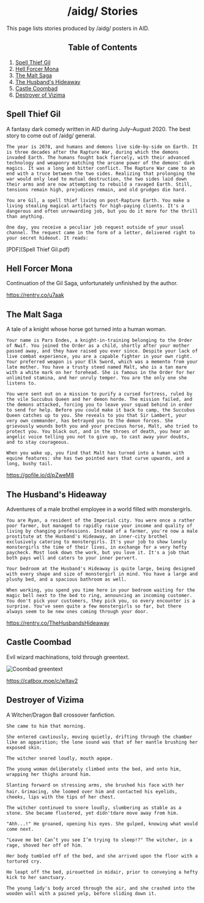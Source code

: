 <h1 align="center"> /aidg/ Stories</h1>

This page lists stories produced by /aidg/ posters in AID.

<h2 align="center">Table of Contents</h2>

1. [Spell Thief Gil](#spell-thief-gil)
2. [Hell Forcer Mona](#hell-forcer-mona)
3. [The Malt Saga](#the-malt-saga)
4. [The Husband's Hideaway](#the-husbands-hideaway)
5. [Castle Coombad](#castle-coombad)
6. [Destroyer of Vizima](#destroyer-of-vizima)

## Spell Thief Gil

A fantasy dark comedy written in AID during July–August 2020. The best story to come out of /aidg/ general.

`The year is 2078, and humans and demons live side-by-side on Earth. It is three decades after the Rapture War, during which the demons invaded Earth. The humans fought back fiercely, with their advanced technology and weaponry matching the arcane power of the demons' dark magics. It was a long and bitter conflict. The Rapture War came to an end with a truce between the two sides. Realizing that prolonging the war would only lead to mutual destruction, the two sides laid down their arms and are now attempting to rebuild a ravaged Earth. Still, tensions remain high, prejudices remain, and old grudges die hard.`

`You are Gil, a spell thief living on post-Rapture Earth. You make a living stealing magical artifacts for high-paying clients. It's a dangerous and often unrewarding job, but you do it more for the thrill than anything.`

`One day, you receive a peculiar job request outside of your usual channel. The request came in the form of a letter, delivered right to your secret hideout. It reads:`

[PDF](Spell Thief Gil.pdf)

## Hell Forcer Mona

Continuation of the Gil Saga, unfortunately unfinished by the author.

<https://rentry.co/u7aak>

## The Malt Saga

A tale of a knight whose horse got turned into a human woman.

`Your name is Pars Endes, a knight-in-training belonging to the Order of Nwif. You joined the Order as a child, shortly after your mother passed away, and they have raised you ever since. Despite your lack of live combat experience, you are a capable fighter in your own right. Your preferred weapon is your Elk Sword, which was a memento from your late mother. You have a trusty steed named Malt, who is a tan mare with a white mark on her forehead. She is famous in the Order for her unlimited stamina, and her unruly temper. You are the only one she listens to.`

`You were sent out on a mission to purify a cursed fortress, ruled by the vile Succubus Queen and her demon horde. The mission failed, and the demons attacked, forcing you to leave your squad behind in order to send for help. Before you could make it back to camp, the Succubus Queen catches up to you. She reveals to you that Sir Lambert, your very own commander, has betrayed you to the demon forces. She grievously wounds both you and your precious horse, Malt, who tried to protect you. You black out, and in the throes of death, you hear an angelic voice telling you not to give up, to cast away your doubts, and to stay courageous.`

`When you wake up, you find that Malt has turned into a human with equine features: she has two pointed ears that curve upwards, and a long, bushy tail.`

<https://gofile.io/d/pZweM8>

## The Husband's Hideaway

Adventures of a male brothel employee in a world filled with monstergirls.

`You are Ryan, a resident of the Imperial city. You were once a rather poor farmer, but managed to rapidly raise your income and quality of living by changing professions. Instead of a farmer, you're now a male prostitute at the Husband's Hideaway, an inner-city brothel exclusively catering to monstergirls. It's your job to show lonely monstergirls the time of their lives, in exchange for a very hefty paycheck. Most look down the work, but you love it. It's a job that both pays well and caters to your inner pervert.`

`Your bedroom at the Husband's Hideaway is quite large, being designed with every shape and size of monstergirl in mind. You have a large and plushy bed, and a spacious bathroom as well.`

`When working, you spend you time here in your bedroom waiting for the magic bell next to the bed to ring, announcing an incoming customer. You don't pick your customers, they pick you, so every encounter is a surprise. You've seen quite a few monstergirls so far, but there always seem to be new ones coming through your door.`

<https://rentry.co/TheHusbandsHideaway>

## Castle Coombad

Evil wizard machinations, told through greentext.

![Coombad greentext](https://files.catbox.moe/pv3fud.png)

<https://catbox.moe/c/wltav2>

## Destroyer of Vizima

A Witcher/Dragon Ball crossover fanfiction.

`She came to him that morning.`

`She entered cautiously, moving quietly, drifting through the chamber like an apparition; the lone sound was that of her mantle brushing her exposed skin.`

`The witcher snored loudly, mouth agape.`

`The young woman deliberately climbed onto the bed, and onto him, wrapping her thighs around him.`

`Slanting forward on stressing arms, she brushed his face with her hair.` `Grimacing, she loomed over him and contacted his eyelids, cheeks, lips with the tips of her chest.`

`The witcher continued to snore loudly, slumbering as stable as a stone. She became flustered, yet didn'tdare move away from him.`

`"Ahh...!" He groaned, opening his eyes. She gulped, knowing what would come next.`

`"Leave me be! Can’t you see I’m trying to sleep!?" The witcher, in a rage, shoved her off of him.`

`Her body tumbled off of the bed, and she arrived upon the floor with a tortured cry.`

`He leapt off the bed, pirouetted in midair, prior to conveying a hefty kick to her sanctuary.`

`The young lady's body arced through the air, and she crashed into the wooden wall with a pained yelp, before sliding down it.`

